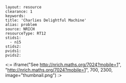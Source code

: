 ````
layout: resource
clearance: 1
keywords:
title: 'Charlies Delightful Machine'
alias: problem
source: NRICH
resourceType: RT12
stids1: 
  - n15
stids2:
pvids1:
pvids2:

````

<:= iframe("See http://nrich.maths.org/7024?mobile=1", "http://nrich.maths.org/7024?mobile=1", 700, 2300, image="thumbnail.png") :>

